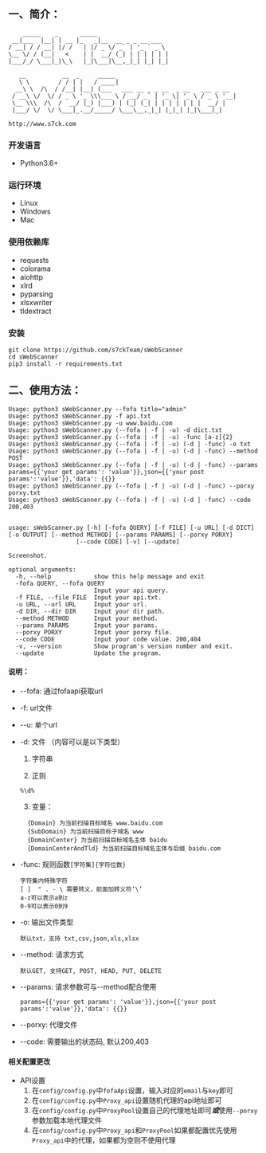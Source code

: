 ## 一、简介：

```
    _____    _      _____                    
 __|___  |__| | __ |_   _|__  __ _ _ __ ___  
/ __| / / __| |/ /   | |/ _ \/ _` | '_ ` _ \ 
\__ \/ / (__|   <    | |  __/ (_| | | | | | |
|___/_/ \___|_|\_\   |_|\___|\__,_|_| |_| |_|

   __          __  _     _____                                 
   \ \        / / | |   / ____|                                
  __\ \  /\  / /__| |__| (___   ___ __ _ _ __  _ __   ___ _ __ 
 / __\ \/  \/ / _ \ '_ \\\___ \ / __/ _` | '_ \| '_ \ / _ \ '__|
 \__ \\\  /\  /  __/ |_) |___) | (_| (_| | | | | | | |  __/ |   
 |___/ \/  \/ \___|_.__/_____/ \___\__,_|_| |_|_| |_|\___|_|   

http://www.s7ck.com    
```


### 开发语言

* Python3.6+

### 运行环境

* Linux
* Windows
* Mac

### 使用依赖库

* requests
* colorama
* aiohttp
* xlrd
* pyparsing
* xlsxwriter
* tldextract


### 安装
	git clone https://github.com/s7ckTeam/sWebScanner
	cd sWebScanner
	pip3 install -r requirements.txt

## 二、使用方法：

```
Usage: python3 sWebScanner.py --fofa title="admin"
Usage: python3 sWebScanner.py -f api.txt
Usage: python3 sWebScanner.py -u www.baidu.com
Usage: python3 sWebScanner.py (--fofa | -f | -u) -d dict.txt
Usage: python3 sWebScanner.py (--fofa | -f | -u) -func [a-z]{2}
Usage: python3 sWebScanner.py (--fofa | -f | -u) (-d | -func) -o txt
Usage: python3 sWebScanner.py (--fofa | -f | -u) (-d | -func) --method POST
Usage: python3 sWebScanner.py (--fofa | -f | -u) (-d | -func) --params params={{'your get params': 'value'}},json={{'your post params':'value'}},'data': {{}}
Usage: python3 sWebScanner.py (--fofa | -f | -u) (-d | -func) --porxy porxy.txt
Usage: python3 sWebScanner.py (--fofa | -f | -u) (-d | -func) --code 200,403


usage: sWebScanner.py [-h] [-fofa QUERY] [-f FILE] [-u URL] [-d DICT] [-o OUTPUT] [--method METHOD] [--params PARAMS] [--porxy PORXY]
                   [--code CODE] [-v] [--update]

Screenshot.

optional arguments:
  -h, --help            show this help message and exit
  -fofa QUERY, --fofa QUERY
                        Input your api query.
  -f FILE, --file FILE  Input your api.txt.
  -u URL, --url URL     Input your url.
  -d DIR, --dir DIR     Input your dir path.
  --method METHOD       Input your method.
  --params PARAMS       Input your params.
  --porxy PORXY         Input your porxy file.
  --code CODE           Input your code value. 200,404
  -v, --version         Show program's version number and exit.
  --update              Update the program.
```
#### 说明：
* --fofa: 通过fofaapi获取url
* -f: url文件
* --u: 单个url
* -d: 文件 （内容可以是以下类型）
  
  1. 字符串
  
  2. 正则
  
    `%\d%`

  3. 变量：
  ```
    {Domain} 为当前扫描目标域名 www.baidu.com
    {SubDomain} 为当前扫描目标子域名 www
    {DomainCenter} 为当前扫描目标域名主体 baidu
    {DomainCenterAndTld} 为当前扫描目标域名主体与后缀 baidu.com
  ```
* -func: 规则函数`[字符集]{字符位数}`
  ```
  字符集内特殊字符
  [ ]  " . - \ 需要转义，前面加转义符‘\’
  a-z可以表示a到z
  0-9可以表示0到9
  ```
* -o: 输出文件类型
  
  `默认txt，支持 txt,csv,json,xls,xlsx`
* --method: 请求方式
  
  `默认GET, 支持GET, POST, HEAD, PUT, DELETE`
* --params: 请求参数可与--method配合使用

  ```
  params={{'your get params': 'value'}},json={{'your post params':'value'}},'data': {{}}
  ```
* --porxy: 代理文件
* --code: 需要输出的状态码, 默认200,403
  

#### 相关配置更改

* API设置
  1. 在`config/config.py`中`fofaApi`设置，输入对应的`email`与`key`即可
  2. 在`config/config.py`中`Proxy_api`设置随机代理的api地址即可
  3. 在`config/config.py`中`ProxyPool`设置自己的代理地址即可***或***使用`--porxy`参数加载本地代理文件
  4. 在`config/config.py`中`Proxy_api`和`ProxyPool`如果都配置优先使用`Proxy_api`中的代理，如果都为空则不使用代理
